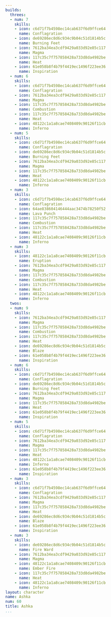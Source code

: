 ```yaml
---
builds:
  threes:
  - num: 7
    skills:
    - icon: c6d71f7b4598ec14cab637f6d9ffce64
      name: Conflagration
    - icon: de69286ec8d6c934c9b04c51d1814b5c
      name: Burning Feet
    - icon: 7612ba34ea3cdf9429a033d92e85c117
      name: Magma
    - icon: 117c35c7f757858428a733d8da4982be
      name: Heat
    - icon: 61e058b8f4b79f4419ec1496f223ee36
      name: Inspiration
  - num: 6
    skills:
    - icon: c6d71f7b4598ec14cab637f6d9ffce64
      name: Conflagration
    - icon: 7612ba34ea3cdf9429a033d92e85c117
      name: Magma
    - icon: 117c35c7f757858428a733d8da4982be
      name: Combustion
    - icon: 117c35c7f757858428a733d8da4982be
      name: Heat
    - icon: 48122c1a1a8cae7408409c90126f11cb
      name: Inferno
  - num: 5
    skills:
    - icon: c6d71f7b4598ec14cab637f6d9ffce64
      name: Conflagration
    - icon: de69286ec8d6c934c9b04c51d1814b5c
      name: Burning Feet
    - icon: 7612ba34ea3cdf9429a033d92e85c117
      name: Magma
    - icon: 117c35c7f757858428a733d8da4982be
      name: Heat
    - icon: 48122c1a1a8cae7408409c90126f11cb
      name: Inferno
  - num: 3
    skills:
    - icon: c6d71f7b4598ec14cab637f6d9ffce64
      name: Conflagration
    - icon: 64ae838604146444aac3474b78250f52
      name: Lava Punch
    - icon: 117c35c7f757858428a733d8da4982be
      name: Combustion
    - icon: 117c35c7f757858428a733d8da4982be
      name: Heat
    - icon: 48122c1a1a8cae7408409c90126f11cb
      name: Inferno
  - num: 3
    skills:
    - icon: 48122c1a1a8cae7408409c90126f11cb
      name: Eruption
    - icon: 7612ba34ea3cdf9429a033d92e85c117
      name: Magma
    - icon: 117c35c7f757858428a733d8da4982be
      name: Combustion
    - icon: 117c35c7f757858428a733d8da4982be
      name: Heat
    - icon: 48122c1a1a8cae7408409c90126f11cb
      name: Inferno
  twos:
  - num: 9
    skills:
    - icon: 7612ba34ea3cdf9429a033d92e85c117
      name: Magma
    - icon: 117c35c7f757858428a733d8da4982be
      name: Combustion
    - icon: 117c35c7f757858428a733d8da4982be
      name: Heat
    - icon: de69286ec8d6c934c9b04c51d1814b5c
      name: Blaze
    - icon: 61e058b8f4b79f4419ec1496f223ee36
      name: Inspiration
  - num: 6
    skills:
    - icon: c6d71f7b4598ec14cab637f6d9ffce64
      name: Conflagration
    - icon: de69286ec8d6c934c9b04c51d1814b5c
      name: Burning Feet
    - icon: 7612ba34ea3cdf9429a033d92e85c117
      name: Magma
    - icon: 117c35c7f757858428a733d8da4982be
      name: Heat
    - icon: 61e058b8f4b79f4419ec1496f223ee36
      name: Inspiration
  - num: 5
    skills:
    - icon: c6d71f7b4598ec14cab637f6d9ffce64
      name: Conflagration
    - icon: 7612ba34ea3cdf9429a033d92e85c117
      name: Magma
    - icon: 117c35c7f757858428a733d8da4982be
      name: Heat
    - icon: 48122c1a1a8cae7408409c90126f11cb
      name: Inferno
    - icon: 61e058b8f4b79f4419ec1496f223ee36
      name: Inspiration
  - num: 3
    skills:
    - icon: c6d71f7b4598ec14cab637f6d9ffce64
      name: Conflagration
    - icon: 7612ba34ea3cdf9429a033d92e85c117
      name: Magma
    - icon: 117c35c7f757858428a733d8da4982be
      name: Heat
    - icon: de69286ec8d6c934c9b04c51d1814b5c
      name: Blaze
    - icon: 61e058b8f4b79f4419ec1496f223ee36
      name: Inspiration
  - num: 3
    skills:
    - icon: de69286ec8d6c934c9b04c51d1814b5c
      name: Fire Ward
    - icon: 7612ba34ea3cdf9429a033d92e85c117
      name: Magma
    - icon: 48122c1a1a8cae7408409c90126f11cb
      name: Ember Fire
    - icon: 117c35c7f757858428a733d8da4982be
      name: Heat
    - icon: 48122c1a1a8cae7408409c90126f11cb
      name: Inferno
layout: character
name: Ashka
num: 60
title: Ashka
...
```

